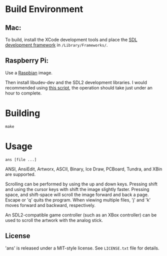 # Build Environment

## Mac:

To build, install the XCode development tools and place the [SDL development framework](https://www.libsdl.org/release/SDL2-2.0.3.dmg) in `/Library/Frameworks/`.

## Raspberry Pi:

Use a [Raspbian](http://www.raspberrypi.org/downloads/) image.

Then install libudev-dev and the SDL2 development libraries. I would recommended using [this script](https://gist.github.com/andyherbert/f8682422a3b59bfda79d), the operation should take just under an hour to complete.

# Building

    make

# Usage

    ans [file ...]

ANSI, AnsiEdit, Artworx, ASCII, Binary, Ice Draw, PCBoard, Tundra, and XBin are supported.

Scrolling can be performed by using the up and down keys. Pressing shift and using the cursor keys with shift the image slightly faster. Pressing space, and shift-space will scroll the image forward and back a page. Escape or 'q' quits the program. When viewing multiple files, 'j' and 'k' moves forward and backward, respectively.

An SDL2-compatible game controller (such as an XBox controller) can be used to scroll the artwork with the analog stick.

## License

'ans' is released under a MIT-style license. See `LICENSE.txt` file for details.
